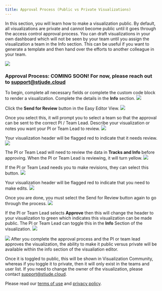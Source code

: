 ```yaml
---
title: Approval Process (Public vs Private Visualizations)
---
```

In this section, you will learn how to make a visualization public. 
By default, all visualizations are private and cannot become public until it goes through the access control approval process. You can draft visualizations in your own dashboard which will not be seen by your team until you assign the visualization a team in the Info section. This can be useful if you want to generate a template and then hand over the efforts to another colleague in your team. 

![](./private.png)


### Approval Process: COMING SOON! For now, please reach out to support@stjude.cloud

To begin, complete all necessary fields or complete the custom code block to render a visualization. 
Complete the details in the **Info** section. 
![](./info.png)

Click the **Send for Review** button in the Easy Editor View. 
![](./send_for_review.png)

Once you select this, it will prompt you to select a team so that the approval can be sent to the correct PI / Team Lead. 
Describe your visualization or notes you want your PI or Team Lead to review.
![](./message)

Your visualization header will be flagged red to indicate that it needs review.
![](./needsreview.png)

The PI or Team Lead will need to review the data in **Tracks and Info** before approving. When the PI or Team Lead is reviewing, it will turn yellow. 
![](./inreview.png)

If the PI or Team Lead needs you to make revisions, they can select this button.
![](./revisions.png)

Your visualization header will be flagged red to indicate that you need to make edits.
![](revrequested.png)

Once you are done, you must select the Send for Review button again to go through the process.
![](./send_for_review.png)

If the PI or Team Lead selects **Approve** then this will change the header to your visualization to green which indicates this visualization can be made public. The PI or Team Lead can toggle this in the **Info** Section of the visualization. 
![](./approve.png)

![](./public.png)
After you complete the approval process and the PI or team lead approves the visualization, the ability to make it public versus private will be available within the info section of the visualiation editor.

Once it is toggled to public, this will be shown in Visualization Community, whereas if you toggle it to private, then it will only exist in the teams and user list.
If you need to change the owner of the visualization, please contact [support@stjude.cloud](support@stjude.cloud). 


Please read our [terms of use](https://stjude.cloud/terms-of-use) and [privacy policy](https://stjude.cloud/privacy-policy).

